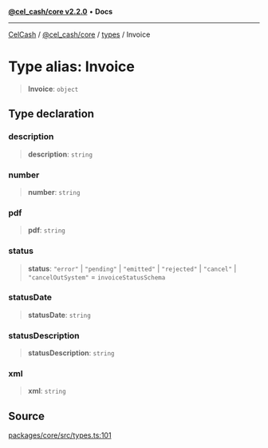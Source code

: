 [**@cel_cash/core v2.2.0**](../../README.md) • **Docs**

***

[CelCash](../../../../packages.md) / [@cel\_cash/core](../../README.md) / [types](../README.md) / Invoice

# Type alias: Invoice

> **Invoice**: `object`

## Type declaration

### description

> **description**: `string`

### number

> **number**: `string`

### pdf

> **pdf**: `string`

### status

> **status**: `"error"` \| `"pending"` \| `"emitted"` \| `"rejected"` \| `"cancel"` \| `"cancelOutSystem"` = `invoiceStatusSchema`

### statusDate

> **statusDate**: `string`

### statusDescription

> **statusDescription**: `string`

### xml

> **xml**: `string`

## Source

[packages/core/src/types.ts:101](https://github.com/Pyxlab/celcash/blob/f7cdc752c29f8a0dcef033e212602412d2050afc/packages/core/src/types.ts#L101)
